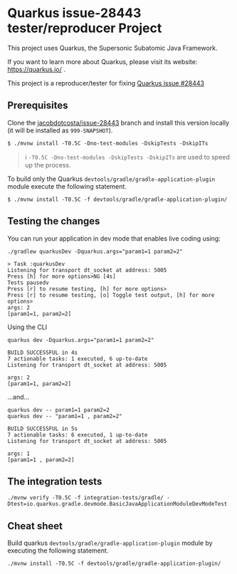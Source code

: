 # Quarkus issue-28443 tester/reproducer Project 

This project uses Quarkus, the Supersonic Subatomic Java Framework.

If you want to learn more about Quarkus, please visit its website: https://quarkus.io/ .

This project is a reproducer/tester for fixing [Quarkus issue #28443](https://github.com/quarkusio/quarkus/issues/28443)

## Prerequisites

Clone the [jacobdotcosta/issue-28443](https://github.com/jacobdotcosta/quarkus/tree/issue-28443) branch and install this version locally (it will be installed as `999-SNAPSHOT`).

```shell script
$ ./mvnw install -T0.5C -Dno-test-modules -DskipTests -DskipITs
```

> :information_source: `-T0.5C -Dno-test-modules -DskipTests -DskipITs` are used to speed up the process.  

To build only the Quarkus `devtools/gradle/gradle-application-plugin` module execute the following statement.

```shell script
$ ./mvnw install -T0.5C -f devtools/gradle/gradle-application-plugin/
```

## Testing the changes

You can run your application in dev mode that enables live coding using:

```shell script
./gradlew quarkusDev -Dquarkus.args="param1=1 param2=2"

> Task :quarkusDev
Listening for transport dt_socket at address: 5005
Press [h] for more options>NG [4s]
Tests pausedv
Press [r] to resume testing, [h] for more options>
Press [r] to resume testing, [o] Toggle test output, [h] for more options>
args: 2
[param1=1, param2=2]

```

Using the CLI

```shell script
quarkus dev -Dquarkus.args="param1=1 param2=2"

BUILD SUCCESSFUL in 4s
7 actionable tasks: 1 executed, 6 up-to-date
Listening for transport dt_socket at address: 5005

args: 2
[param1=1, param2=2]
```

...and...

```shell script
quarkus dev -- param1=1 param2=2
quarkus dev -- "param1=1 , param2=2"

BUILD SUCCESSFUL in 5s
7 actionable tasks: 6 executed, 1 up-to-date
Listening for transport dt_socket at address: 5005

args: 1
[param1=1 , param2=2]
```

## The integration tests

```shell script
./mvnw verify -T0.5C -f integration-tests/gradle/ -Dtest=io.quarkus.gradle.devmode.BasicJavaApplicationModuleDevModeTest

```

## Cheat sheet

Build quarkus `devtools/gradle/gradle-application-plugin` module by executing the following statement. 

```shell script
./mvnw install -T0.5C -f devtools/gradle/gradle-application-plugin/
```